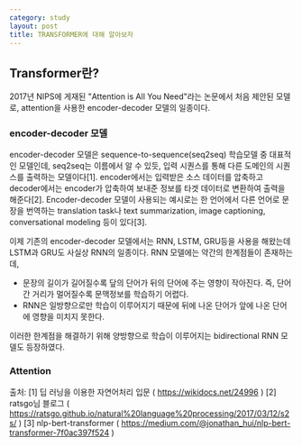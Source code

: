 ```yaml
---
category: study
layout: post
title: TRANSFORMER에 대해 알아보자
---
```


## Transformer란?
2017년 NIPS에 게재된 "Attention is All You Need"라는 논문에서 처음 제안된 모델로, attention을 사용한 encoder-decoder 모델의 일종이다.

### encoder-decoder 모델
encoder-decoder 모델은 sequence-to-sequence(seq2seq) 학습모델 중 대표적인 모델인데, seq2seq는 이름에서 알 수 있듯, 입력 시퀀스를 통해 다른 도메인의 시퀀스를 출력하는 모델이다[1]. encoder에서는 입력받은 소스 데이터를 압축하고 decoder에서는 encoder가 압축하여 보내준 정보를 타겟 데이터로 변환하여 출력을 해준다[2]. Encoder-decoder 모델이 사용되는 예시로는 한 언어에서 다른 언어로 문장을 번역하는 translation task나 text summarization, image captioning, conversational modeling 등이 있다[3].

이제 기존의 encoder-decoder 모델에서는 RNN, LSTM, GRU등을 사용을 해왔는데 LSTM과 GRU도 사실상 RNN의 일종이다. 
RNN 모델에는 약간의 한계점들이 존재하는데,
* 문장의 길이가 길어질수록 닾의 단어가 뒤의 단어에 주는 영향이 작아진다. 즉, 단어간 거리가 멀어질수록 문맥정보를 학습하기 어렵다.
* RNN은 일방향으로만 학습이 이루어지기 때문에 뒤에 나온 단어가 앞에 나온 단어에 영향을 미치지 못한다.

이러한 한계점을 해결하기 위해 양방향으로 학습이 이루어지는 bidirectional RNN 모델도 등장하였다. 

### Attention






출처: 
[1] 딥 러닝을 이용한 자연어처리 입문 ( https://wikidocs.net/24996 )
[2] ratsgo님 블로그 ( https://ratsgo.github.io/natural%20language%20processing/2017/03/12/s2s/ )
[3] nlp-bert-transformer ( https://medium.com/@jonathan_hui/nlp-bert-transformer-7f0ac397f524 )
